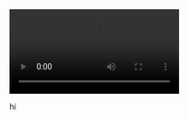 
<!DOCTYPE html>
<html>
<head>
 <title>Adding HTML5 Video</title>
</head>
<body>
 <video src="/storage/emulated/0/WhatsApp/Media/WhatsApp Video/VID-20191223-WA0000.mp4" 

 width="200" height="200" 
 preload
 controls
 loop>






 <p>A video of a tag implementation</p>
 </video>
</body>
</html>

hi
